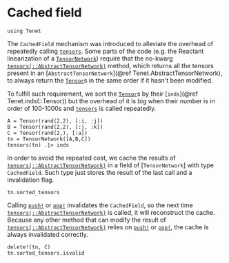# Cached field

```@setup examples
using Tenet
```

The `CachedField` mechanism was introduced to alleviate the overhead of repeatedly calling [`tensors`](@ref).
Some parts of the code (e.g. the Reactant linearization of a [`TensorNetwork`](@ref)) require that the no-kwarg [`tensors(::AbstractTensorNetwork)`](@ref) method, which returns all the tensors present in an [`AbstractTensorNetwork`](@ref Tenet.AbstractTensorNetwork), to always return the [`Tensor`](@ref)s in the same order if it hasn't been modified.

To fulfill such requirement, we sort the [`Tensor`](@ref)s by their [`inds`](@ref Tenet.inds(::Tensor)) but the overhead of it is big when their number is in order of 100-1000s and [`tensors`](@ref) is called repeatedly.

```@example examples
A = Tensor(rand(2,2), [:i, :j])
B = Tensor(rand(2,2), [:j, :k])
C = Tensor(rand(2,), [:a])
tn = TensorNetwork([A,B,C])
tensors(tn) .|> inds
```

In order to avoid the repeated cost, we cache the results of [`tensors(::AbstractTensorNetwork)`](@ref) in a field of [`TensorNetwork`] with type `CachedField`. Such type just stores the result of the last call and a invalidation flag.

```@example examples
tn.sorted_tensors
```

Calling [`push!`](@ref) or [`pop!`](@ref) invalidates the `CachedField`, so the next time [`tensors(::AbstractTensorNetwork)`](@ref) is called, it will reconstruct the cache.
Because any other method that can  modify the result of [`tensors(::AbstractTensorNetwork)`](@ref) relies on [`push!`](@ref) or [`pop!`](@ref), the cache is always invalidated correctly.

```@example examples
delete!(tn, C)
tn.sorted_tensors.isvalid
```
